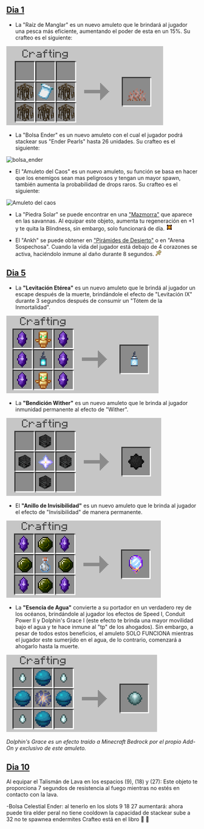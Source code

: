 ## [Dia 1](https://github.com/MiguelVeraXd/Valley-Dimensional-Wiki/blob/main/Main/Wiki/dia%201.md) 

* La "Raíz de Manglar" es un nuevo amuleto que le brindará al jugador una pesca más eficiente, aumentando el poder de esta en un 15%. Su crafteo es el siguiente:

![raiz de manglar](https://github.com/MiguelVeraXd/Valley-Dimensional-Wiki/blob/main/Main/Wiki/assets/crafteo/raiz_de_manglar.png)

* La "Bolsa Ender" es un nuevo amuleto con el cual el jugador podrá stackear sus "Ender Pearls" hasta 26 unidades. Su crafteo es el siguiente:

![bolsa_ender](https://github.com/MiguelVeraXd/Valley-Dimensional-Wiki/blob/main/Main/Wiki/assets/crafteo/bolsa_ender.png)

* El "Amuleto del Caos" es un nuevo amuleto, su función se basa en hacer que los enemigos sean mas peligrosos y tengan un mayor spawn, también aumenta la probabilidad de drops raros. Su crafteo es el siguiente:

![Amuleto del caos](https://github.com/MiguelVeraXd/Valley-Dimensional-Wiki/blob/main/Main/Wiki/assets/crafteo/amuleto_del_caos.png)

- La "Piedra Solar" se puede encontrar en una ["Mazmorra"](https://github.com/MiguelVeraXd/Valley-Dimensional-Wiki/blob/main/Main/Wiki/dia%200.md#generaci%C3%B3n-del-mundo) que aparece en las savannas. Al equipar este objeto, aumenta tu regeneración en +1 y te quita la Blindness, sin embargo, solo funcionará de día. ![piedra_solar](https://github.com/MiguelVeraXd/Valley-Dimensional-Wiki/blob/main/Main/Wiki/assets/items/solar_stone.png)

- El "Ankh" se puede obtener en ["Pirámides de Desierto"](https://github.com/MiguelVeraXd/Valley-Dimensional-Wiki/blob/main/Main/Wiki/dia%200.md#generaci%C3%B3n-del-mundo) o en "Arena Sospechosa". Cuando la vida del jugador está debajo de 4 corazones se activa, haciéndolo inmune al daño durante 8 segundos. ![ankh](https://github.com/MiguelVeraXd/Valley-Dimensional-Wiki/blob/main/Main/Wiki/assets/items/ankh.png)

## [Dia 5](https://github.com/MiguelVeraXd/Valley-Dimensional-Wiki/blob/main/Main/Wiki/dia%2010.md)

* La __"Levitación Etérea"__ es un nuevo amuleto que le brindá al jugador un escape después de la muerte, brindándole el efecto de "Levitación IX" durante 3 segundos después de consumir un "Tótem de la Inmortalidad".

![levitacion_eterea](https://github.com/MiguelVeraXd/Valley-Dimensional-Wiki/blob/main/Main/Wiki/assets/crafteo/levitacion_eterea.png)

* La __"Bendición Wither"__ es un nuevo amuleto que le brinda al jugador inmunidad permanente al efecto de "Wither".

![bendicion_wither](https://github.com/MiguelVeraXd/Valley-Dimensional-Wiki/blob/main/Main/Wiki/assets/crafteo/bendicion_wither.png) 

* El __"Anillo de Invisibilidad"__ es un nuevo amuleto que le brinda al jugador el efecto de "Invisibilidad" de manera permanente.

![anillo_de_invisibilidad](https://github.com/MiguelVeraXd/Valley-Dimensional-Wiki/blob/main/Main/Wiki/assets/crafteo/anillo_de_invisivilidad.png)

* La __"Esencia de Agua"__ convierte a su portador en un verdadero rey de los océanos, brindándole al jugador los efectos de Speed I, Conduit Power II y Dolphin's Grace I (este efecto te brinda una mayor movilidad bajo el agua y te hace inmune al "tp" de los ahogados). Sin embargo, a pesar de todos estos beneficios, el amuleto SOLO FUNCIONA mientras el jugador este sumerjido en el agua, de lo contrario, comenzará a ahogarlo hasta la muerte.

![escencia_de_agua](https://github.com/MiguelVeraXd/Valley-Dimensional-Wiki/blob/main/Main/Wiki/assets/crafteo/escencia_de_agua.png)

*Dolphin's Grace es un efecto traído a Minecraft Bedrock por el propio Add-On y exclusivo de este amuleto.*

## [Dia 10](https://github.com/MiguelVeraXd/Valley-Dimensional-Wiki/blob/main/Main/Wiki/dia%2010.md)

Al equipar el Talismán de Lava en los espacios (9), (18) y (27):
Este objeto te proporciona 7 segundos de resistencia al fuego
mientras no estés en contacto con la lava.

-Bolsa Celestial Ender:
al tenerlo en los slots 9 18 27 aumentará: ahora puede tira elder peral no tiene cooldown la capacidad de stackear sube a 32 no te spawnea endermites
Crafteo está en el libro 📖 🥶
